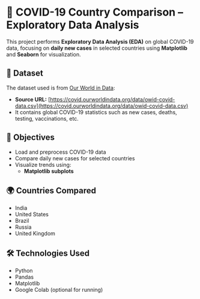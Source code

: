 # 🦠 COVID-19 Country Comparison – Exploratory Data Analysis

This project performs **Exploratory Data Analysis (EDA)** on global COVID-19 data, focusing on **daily new cases** in selected countries using **Matplotlib** and **Seaborn** for visualization.

## 📁 Dataset
The dataset used is from [Our World in Data](https://covid.ourworldindata.org/):
- **Source URL:** [https://covid.ourworldindata.org/data/owid-covid-data.csv](https://covid.ourworldindata.org/data/owid-covid-data.csv)
- It contains global COVID-19 statistics such as new cases, deaths, testing, vaccinations, etc.

## 📌 Objectives
- Load and preprocess COVID-19 data
- Compare daily new cases for selected countries
- Visualize trends using:
  - **Matplotlib subplots**

## 🌍 Countries Compared
- India  
- United States  
- Brazil  
- Russia  
- United Kingdom  

## 🛠️ Technologies Used
- Python
- Pandas
- Matplotlib
- Google Colab (optional for running)